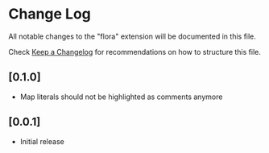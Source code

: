 # Change Log

All notable changes to the "flora" extension will be documented in this file.

Check [Keep a Changelog](http://keepachangelog.com/) for recommendations on how to structure this file.

## [0.1.0]
- Map literals should not be highlighted as comments anymore

## [0.0.1]
- Initial release